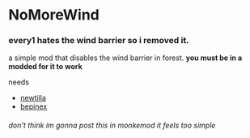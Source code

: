 # NoMoreWind
### every1 hates the wind barrier so i removed it. 
a simple mod that disables the wind barrier in forest.
**you must be in a modded for it to work**

needs
 - [newtilla](https://github.com/Loafiat/Newtilla/releases/latest)
 - [bepinex](https://github.com/BepInEx/BepInEx/releases/latest)
###### don't think im gonna post this in monkemod it feels too simple 

